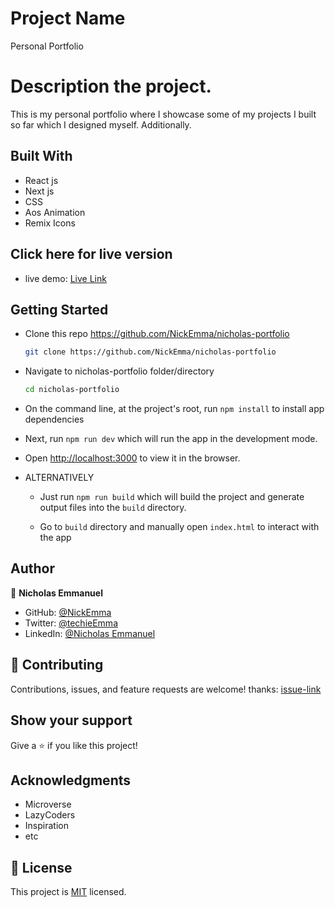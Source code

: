 # Project Name

Personal Portfolio

# Description the project.

This is my personal portfolio where I showcase some of my projects I built so far which I designed myself. Additionally.

## Built With

- React js
- Next js
- CSS
- Aos Animation
- Remix Icons

## Click here for live version

- live demo: [Live Link](https://techie-emma.netlify.app/)

## Getting Started

- Clone this repo <https://github.com/NickEmma/nicholas-portfolio>

  ```bash
  git clone https://github.com/NickEmma/nicholas-portfolio
  ```

- Navigate to nicholas-portfolio folder/directory

  ```bash
  cd nicholas-portfolio
  ```

- On the command line, at the project's root, run `npm install` to install app dependencies

- Next, run `npm run dev` which will run the app in the development mode.

- Open [http://localhost:3000](http://localhost:3000) to view it in the browser.

- ALTERNATIVELY

  - Just run `npm run build` which will build the project and generate output files into the `build` directory.

  - Go to `build` directory and manually open `index.html` to interact with the app

## Author

👤 **Nicholas Emmanuel**

- GitHub: [@NickEmma](https://github.com/NickEmma)
- Twitter: [@techieEmma](https://twitter.com/techieEmma)
- LinkedIn: [@Nicholas Emmanuel](https://www.linkedin.com/in/techieemma/)

## 🤝 Contributing

Contributions, issues, and feature requests are welcome!
thanks: [issue-link](https://github.com/NickEmma/nicholas-portfolio/issues)

## Show your support

Give a ⭐️ if you like this project!

## Acknowledgments

- Microverse
- LazyCoders
- Inspiration
- etc

## 📝 License

This project is [MIT](./LICENSE) licensed.

